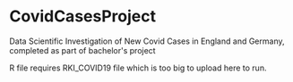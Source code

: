 # CovidCasesProject
Data Scientific Investigation of New Covid Cases in England and Germany, completed as part of bachelor's project

R file requires RKI_COVID19 file which is too big to upload here to run.
